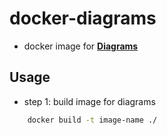 # docker-diagrams

- docker image for  [**Diagrams**](https://github.com/mingrammer/diagrams)


## Usage

- step 1: build image for diagrams

```bash
    docker build -t image-name ./
```
